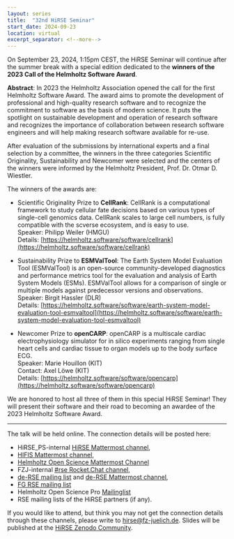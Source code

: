 ```yaml
---
layout: series
title:  "32nd HiRSE Seminar"
start_date: 2024-09-23
location: virtual
excerpt_separator: <!--more-->
---
```



On September 23, 2024, 1:15pm CEST, the HiRSE Seminar will continue after the summer break with a special edition dedicated to the **winners of the 2023 Call of the Helmholtz Software Award**.
<!--more-->

**Abstract**:
In 2023 the Helmholtz Association opened the call for the first Helmholtz Software Award. The award aims to promote the development of professional and high-quality research software and to recognize the commitment to software as the basis of modern science. It puts the spotlight on sustainable development and operation of research software and recognizes the importance of collaboration between research software engineers and will help making research software available for re-use.

After evaluation of the submissions by international experts and a final selection by a committee, the winners in the three categories Scientific Originality, Sustainability and Newcomer were selected and the centers of the winners were informed by the Helmholtz President, Prof. Dr. Otmar D. Wiestler.

The winners of the awards are:

* Scientific Originality Prize to **CellRank**:
CellRank is a computational framework to study cellular fate decisions based on various types of single-cell genomics data. CellRank scales to large cell numbers, is fully compatible with the scverse ecosystem, and is easy to use.  
Speaker: Philipp Weiler (HMGU)  
Details: [https://helmholtz.software/software/cellrank](https://helmholtz.software/software/cellrank)

* Sustainability Prize to **ESMValTool**:
The Earth System Model Evaluation Tool (ESMValTool) is an open-source community-developed diagnostics and performance metrics tool for the evaluation and analysis of Earth System Models (ESMs). ESMValTool allows for a comparison of single or multiple models against predecessor versions and observations.  
Speaker: Birgit Hassler (DLR)  
Details: [https://helmholtz.software/software/earth-system-model-evaluation-tool-esmvaltool](https://helmholtz.software/software/earth-system-model-evaluation-tool-esmvaltool)

* Newcomer Prize to **openCARP**:
openCARP is a multiscale cardiac electrophysiology simulator for in silico experiments ranging from single heart cells and cardiac tissue to organ models up to the body surface ECG.  
Speaker: Marie Houillon (KIT)  
Contact: Axel Löwe (KIT)  
Details: [https://helmholtz.software/software/opencarp](https://helmholtz.software/software/opencarp)

We are honored to host all three of them in this special HiRSE Seminar! They will present their software and their road to becoming an awardee of the 2023 Helmholtz Software Award.

***

The talk will be held online. The connection details will be posted here:

* HiRSE_PS-internal [HiRSE Mattermost channel](https://mattermost.hzdr.de/hirse),
* [HIFIS Mattermost channel](https://mattermost.hzdr.de/hifis), 
* [Helmholtz Open Science Mattermost Channel](https://mattermost.hzdr.de/open-science)
* FZJ-internal [#rse Rocket.Chat channel](https://chat.fz-juelich.de/channel/rse),
* [de-RSE mailing list](https://de-rse.org/de/join.html) and [de-RSE Mattermost channel](https://chat.gwdg.de/channel/derse),
* [FG RSE mailing list](https://fg-rse.gi.de/weiteres/mailingliste)
* Helmholtz Open Science Pro [Mailinglist](https://os.helmholtz.de/en/newsroom/mailing-list/)
* RSE mailing lists of the HiRSE partners (if any).

If you would like to attend, but think you may not get the connection details through these channels, please write to [hirse@fz-juelich.de](mailto:hirse@fz-juelich.de). Slides will be published at the [HiRSE Zenodo Community](https://zenodo.org/communities/hirse/).
